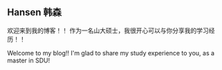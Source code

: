 ## Hansen 韩森

欢迎来到我的博客！！
作为一名山大硕士，我很开心可以与你分享我的学习经历！！

Welcome to my blog!!
I'm glad to share my study experience to you, as a master in SDU!
